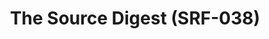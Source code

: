 ---
ee_id_thing: '4378'
site: '1'
type: '2'
inv_num: 2016-061
add_credit:
url: 2016-061-the-source-digest-srf-038
title: The Source Digest (SRF-038)
year: '2016'
display_year: '2016'
medium: Paperback
dims:
pitch:
ps:
live_url:
youtube:
related_code:
imgs: source-digest-2016-061-full-database-1.jpg,source-digest-2016-061-full-database-2.jpg,source-digest-2016-061-full-database-3.jpg,source-digest-2016-061-full-database-4.jpg,source-digest-2016-061-full-database-5.jpg,source-digest-2016-061-full-database-6.jpg
subheading:
download: the-source-digest-2016-061-digital-master-ih.pdf
commission:
related:
layout: things-i-made
---